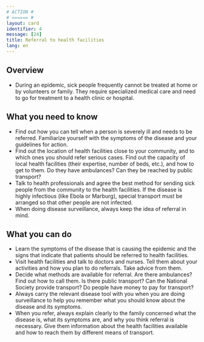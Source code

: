```yaml
---
# ACTION #
# ====== #
layout: card
identifier: 4
message: [24]
title: Referral to health facilities
lang: en
---
```


## Overview

- During an epidemic, sick people frequently cannot be treated at home or by volunteers or family. They require specialized medical care and need to go for treatment to a health clinic or hospital.

## What you need to know

- Find out how you can tell when a person is severely ill and needs to be referred. Familiarize yourself with the symptoms of the disease and your guidelines for action.
- Find out the location of health facilities close to your community, and to which ones you should refer serious cases. Find out the capacity of local health facilities (their expertise, number of beds, etc.), and how to get to them. Do they have ambulances? Can they be reached by public transport? 
- Talk to health professionals and agree the best method for sending sick people from the community to the health facilities. If the disease is highly infectious (like Ebola or Marburg), special transport must be arranged so that other people are not infected.
- When doing disease surveillance, always keep the idea of referral in mind.

## What you can do

- Learn the symptoms of the disease that is causing the epidemic and the signs that indicate that patients should be referred to health facilities.
-	Visit health facilities and talk to doctors and nurses. Tell them about your activities and how you plan to do referrals. Take advice from them. 
-	Decide what methods are available for referral. Are there ambulances? Find out how to call them. Is there public transport? Can the National Society provide transport? Do people have money to pay for transport?
-	Always carry the relevant disease tool with you when you are doing surveillance to help you remember what you should know about the disease and its symptoms.
-	When you refer, always explain clearly to the family concerned what the disease is, what its symptoms are, and why you think referral is necessary. Give them information about the health facilities available and how to reach them by different means of transport. 
